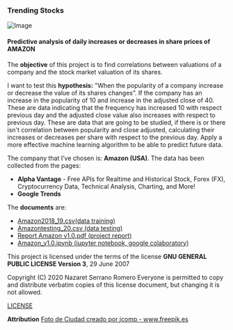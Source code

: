 ### Trending Stocks 
![Image](https://github.com/nazaretserrano/trending-stocks/blob/master/17752.jpg)

#### Predictive analysis of daily increases or decreases in share prices of AMAZON

The **objective** of this project is to find correlations between valuations of a company and the stock market valuation of its shares.

I want to test this **hypothesis:** "When the popularity of a company increase or decrease  the value of its shares changes”.
If the company has an increase in the popularity of 10 and increase in the adjusted close of 40. 
These  are  data indicating that the frequency has increased 10 with respect previous day and the adjusted close value also increases with respect to previous day. 
These are data that are going to be studied, if there is or there isn't correlation between popularity and close adjusted, calculating their increases or decreases per share with respect to the previous day. Apply a more effective machine learning algorithm to be able to predict future data.     

The company that I’ve chosen is: **Amazon (USA)**. The data has been collected from the pages:
- **Alpha Vantage** - Free APIs for Realtime and Historical Stock, Forex (FX), Cryptocurrency Data, Technical Analysis, Charting, and More!
- **Google Trends**

The **documents** are:
- [Amazon2018_19.csv(data training)](https://github.com/nazaretserrano/trending-stocks/blob/master/Amazon2018_19.csv)
- [Amazontesting_20.csv (data testing)](https://github.com/nazaretserrano/trending-stocks/blob/master/amazontesting_20.csv) 
- [Report Amazon v1.0.pdf (project report)](https://github.com/nazaretserrano/trending-stocks/blob/master/Report%20Amazon%20v%201.0.pdf)
- [Amazon_v1.0.ipynb (jupyter notebook, google colaboratory)](https://github.com/nazaretserrano/trending-stocks/blob/master/amazon_v1_0.ipynb) 


This project is licensed under the terms of the license **GNU GENERAL PUBLIC LICENSE
                       Version 3**, 29 June 2007

 Copyright (C) 2020 Nazaret Serrano Romero
 Everyone is permitted to copy and distribute verbatim copies
 of this license document, but changing it is not allowed.

[LICENSE]( https://github.com/nazaretserrano/trending-stocks/blob/master/LICENSE )



**Attribution**
<a href="https://www.freepik.es/fotos/ciudad">Foto de Ciudad creado por jcomp - www.freepik.es</a>
